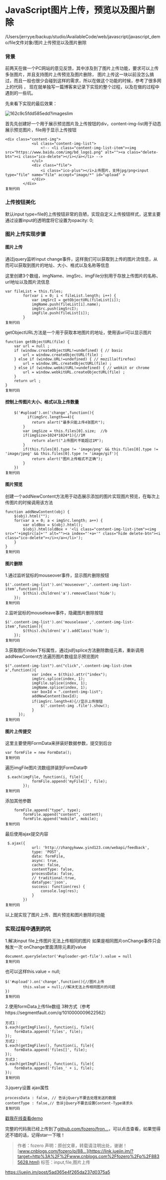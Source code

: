 # JavaScript图片上传，预览以及图片删除

/Users/jerryye/backup/studio/AvailableCode/web/javascript/javascript_demo/file文件对象/图片上传预览以及图片删除

### 背景

前两天在做一个PC网站的意见反馈，其中涉及到了图片上传功能，要求可以上传多张图片，并且支持图片上传预览及图片删除， 图片上传这一块以前没怎么搞过，而且一般也很少会碰到这样的需求，所以在做这个功能的时候，参考了很多网上的代码 ， 现在就单独写一篇博客来记录下实现的整个过程，以及在做的过程中遇到的一些坑。

先来看下实现的最后效果：

![162c9c5fdd585edd?imageslim](image-201809111120/162c9c5fdd585eddimageslim.png)



首先先创建好一个用于展示预览图片及上传按钮的div，content-img-list用于动态展示预览图片，file用于显示上传按钮

```
<div class="content-img">
        	<ul class="content-img-list">
        		<!-- <li class="content-img-list-item"><img src="https://www.baidu.com/img/bd_logo1.png" alt=""><a class="delete-btn"><i class="ico-delete"></i></a></li> -->
        	</ul>
        	<div class="file">
        		<i class="ico-plus"></i>上传图片，支持jpg/png<input type="file" name="file" accept="image/*" id="upload" >
        	</div>	
        </div>
复制代码
```

### 上传按钮美化

默认input type=file的上传按钮非常的丑陋，实现自定义上传按钮样式，这里主要通过设置input的透明度将它设置为opacity: 0;

### 图片上传实现步骤

#### 图片上传

通过jquery监听input change事件，这样我们可以获取到上传的图片流信息，从而可以获取到图片的地址、大小、格式以及名称等信息

这里创建3个数组，imgName、imgSrc、imgFile分别用于存放上传图片的名称、url地址以及图片流信息

```
var fileList = this.files;
		for(var i = 0; i < fileList.length; i++) {
			var imgSrcI = getObjectURL(fileList[i]);
			imgName.push(fileList[i].name);
			imgSrc.push(imgSrcI);
			imgFile.push(fileList[i]);
		}
复制代码
```

getObjectURL方法是一个用于获取本地图片的地址，使用该url可以显示图片

```
function getObjectURL(file) {
	var url = null ;
	if (window.createObjectURL!=undefined) { // basic
		url = window.createObjectURL(file) ;
	} else if (window.URL!=undefined) { // mozilla(firefox)
		url = window.URL.createObjectURL(file) ;
	} else if (window.webkitURL!=undefined) { // webkit or chrome
		url = window.webkitURL.createObjectURL(file) ;
	}
	return url ;
}
复制代码
```

#### 控制上传图片大小、格式以及上传数量

```
	$('#upload').on('change',function(){		
		  if(imgSrc.length==4){
			return alert("最多只能上传4张图片");
		}
		var imgSize = this.files[0].size;  //b
		if(imgSize>1024*1024*1){//1M
			return alert("上传图片不能超过1M");
		}
		if(this.files[0].type != 'image/png' && this.files[0].type != 'image/jpeg' && this.files[0].type != 'image/gif'){
			return alert("图片上传格式不正确");
		}
	})
复制代码
```

#### 图片预览

创建一个addNewContent方法用于动态展示添加的图片实现图片预览，在每次上传图片的时候调用该方法

```
function addNewContent(obj) {
	$(obj).html("");
	for(var a = 0; a < imgSrc.length; a++) {
		var oldBox = $(obj).html();
		$(obj).html(oldBox + '<li class="content-img-list-item"><img src="'+imgSrc[a]+'" alt=""><a index="'+a+'" class="hide delete-btn"><i class="ico-delete"></i></a></li>');
	}
}
复制代码
```

#### 图片删除

1.通过监听鼠标的mouseover事件，显示图片删除按钮

```
$('.content-img-list').on('mouseover','.content-img-list-item',function(){
		$(this).children('a').removeClass('hide');
	});
复制代码
```

2.监听鼠标的mouseleave事件，隐藏图片删除按钮

```
$('.content-img-list').on('mouseleave','.content-img-list-item',function(){
		$(this).children('a').addClass('hide');
	});
复制代码
```

3.获取图片index下标属性，通过js的splice方法删除数组元素，重新调用addNewContent方法遍历图片数组显示预览图片

```
$(".content-img-list").on("click",'.content-img-list-item a',function(){
	    	var index = $(this).attr("index");
			imgSrc.splice(index, 1);
			imgFile.splice(index, 1);
			imgName.splice(index, 1);
			var boxId = ".content-img-list";
			addNewContent(boxId);
			if(imgSrc.length<4){//显示上传按钮
				$('.content-img .file').show();
			}
	  });
复制代码
```

#### 图片上传提交

这里主要使用FormData来拼装好数据参数，提交到后台

```
var formFile = new FormData();
复制代码
```

遍历imgFile图片流数组拼装到FormData中

```
 $.each(imgFile, function(i, file){
            formFile.append('myFile[]', file);
        });
复制代码
```

添加其他参数

```
    formFile.append("type", type); 
        formFile.append("content", content); 
        formFile.append("mobile", mobile); 
复制代码
```

最后使用ajax提交内容

```
 $.ajax({
            url: 'http://zhangykwww.yind123.com/webapi/feedback',
            type: 'POST',
            data: formFile,
            async: true,  
            cache: false,  
            contentType: false, 
            processData: false, 
            // traditional:true,
            dataType:'json',
            success: function(res) {
                console.log(res);
            }
        })
复制代码
```

以上就实现了图片上传、图片预览和图片删除的功能

### 实现过程中遇到的坑

1.解决input file上传图片无法上传相同的图片 如果是相同图片onChange事件只会触发一次 onChange里面清除元素的value

```
document.querySelector('#uploader-get-file').value = null
复制代码
```

也可以这样this.value = null;

```
$('#upload').on('change',function(){//图片上传
        this.value = null;//解决无法上传相同图片的问题
})
复制代码
```

2.使用formData上传file数组 3种方式（参考https://segmentfault.com/q/1010000009622562）

```
方式1：
$.each(getImgFiles(), function(i, file){
    formData.append('files', file);
});
方式2：
$.each(getImgFiles(), function(i, file){
    formData.append('files[]', file);
});
方式3：
$.each(getImgFiles(), function(i, file){
    formData.append('files_' + i, file);
});
复制代码
```

3.jquery设置 ajax属性

```
processData : false, // 告诉jQuery不要去处理发送的数据
contentType : false,// 告诉jQuery不要去设置Content-Type请求头
复制代码
```

[戳我在线查看demo](https://link.juejin.im/?target=http%3A%2F%2Fblog.diankr.cn%2Ffrontcode%2Fsrc%2F02%2Findex.html)

完整的代码我已经上传到了[github.com/fozero/fron…](https://link.juejin.im/?target=https%3A%2F%2Fgithub.com%2Ffozero%2Ffrontcode)，可以点击查看，如果觉得还不错的话，记得star一下哦！

> 作者：fozero 声明：原创文章，转载请注明出处，谢谢！[www.cnblogs.com/fozero/p/88…](https://link.juejin.im/?target=http%3A%2F%2Fwww.cnblogs.com%2Ffozero%2Fp%2F8835628.html)
> 标签：input,file,图片上传







https://juejin.im/post/5ad365e4f265da237d0375a5